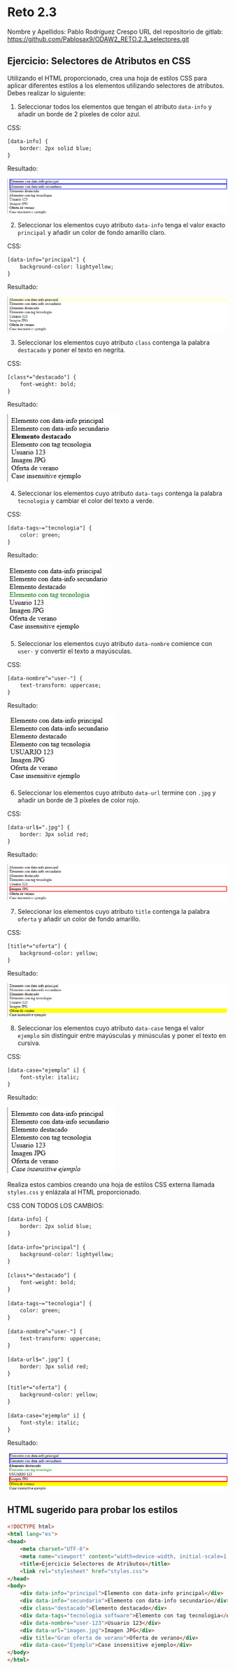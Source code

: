 # Reto 2.3

Nombre y Apellidos: Pablo Rodríguez Crespo
URL del repositorio de gitlab: https://github.com/Pablosax9/ODAW2_RETO.2.3_selectores.git

## Ejercicio: Selectores de Atributos en CSS

Utilizando el HTML proporcionado, crea una hoja de estilos CSS para aplicar diferentes estilos a los elementos utilizando selectores de atributos. Debes realizar lo siguiente:

1. Seleccionar todos los elementos que tengan el atributo `data-info` y añadir un borde de 2 píxeles de color azul.

CSS:

    [data-info] {
        border: 2px solid blue;
    }

Resultado:

![alt text](image.png)

2. Seleccionar los elementos cuyo atributo `data-info` tenga el valor exacto `principal` y añadir un color de fondo amarillo claro.

CSS:

    [data-info="principal"] {
        background-color: lightyellow;
    }

Resultado:

![alt text](<Captura de pantalla 2024-11-05 213917.png>)

3. Seleccionar los elementos cuyo atributo `class` contenga la palabra `destacado` y poner el texto en negrita.

CSS: 

    [class*="destacado"] {
        font-weight: bold;
    }

Resultado:

![alt text](<Captura de pantalla 2024-11-05 214059.png>)

4. Seleccionar los elementos cuyo atributo `data-tags` contenga la palabra `tecnologia` y cambiar el color del texto a verde.

CSS:

    [data-tags~="tecnologia"] {
        color: green;
    }

Resultado:

![alt text](<Captura de pantalla 2024-11-05 214216.png>)

5. Seleccionar los elementos cuyo atributo `data-nombre` comience con `user-` y convertir el texto a mayúsculas.

CSS:

    [data-nombre^="user-"] {
        text-transform: uppercase;
    }

Resultado:

![alt text](<Captura de pantalla 2024-11-05 214347.png>)

6. Seleccionar los elementos cuyo atributo `data-url` termine con `.jpg` y añadir un borde de 3 píxeles de color rojo.

CSS:

    [data-url$=".jpg"] {
        border: 3px solid red;
    }

Resultado:

![alt text](<Captura de pantalla 2024-11-05 214502.png>)

7. Seleccionar los elementos cuyo atributo `title` contenga la palabra `oferta` y añadir un color de fondo amarillo.

CSS:

    [title*="oferta"] {
        background-color: yellow;
    }

Resultado:

![alt text](<Captura de pantalla 2024-11-05 214617.png>)

8. Seleccionar los elementos cuyo atributo `data-case` tenga el valor `ejemplo` sin distinguir entre mayúsculas y minúsculas y poner el texto en cursiva.

CSS:

    [data-case="ejemplo" i] {
        font-style: italic;
    }

Resultado:

![alt text](<Captura de pantalla 2024-11-05 214753.png>)

Realiza estos cambios creando una hoja de estilos CSS externa llamada `styles.css` y enlázala al HTML proporcionado.

CSS CON TODOS LOS CAMBIOS:

    [data-info] {
        border: 2px solid blue;
    }

    [data-info="principal"] {
        background-color: lightyellow;
    }

    [class*="destacado"] {
        font-weight: bold;
    }

    [data-tags~="tecnologia"] {
        color: green;
    }

    [data-nombre^="user-"] {
        text-transform: uppercase;
    }

    [data-url$=".jpg"] {
        border: 3px solid red;
    }

    [title*="oferta"] {
        background-color: yellow;
    }

    [data-case="ejemplo" i] {
        font-style: italic;
    }

Resultado:

![alt text](<Captura de pantalla 2024-11-05 215155.png>)

## HTML sugerido para probar los estilos

```html
<!DOCTYPE html>
<html lang="es">
<head>
    <meta charset="UTF-8">
    <meta name="viewport" content="width=device-width, initial-scale=1.0">
    <title>Ejercicio Selectores de Atributos</title>
    <link rel="stylesheet" href="styles.css">
</head>
<body>
    <div data-info="principal">Elemento con data-info principal</div>
    <div data-info="secundario">Elemento con data-info secundario</div>
    <div class="destacado">Elemento destacado</div>
    <div data-tags="tecnologia software">Elemento con tag tecnologia</div>
    <div data-nombre="user-123">Usuario 123</div>
    <div data-url="imagen.jpg">Imagen JPG</div>
    <div title="Gran oferta de verano">Oferta de verano</div>
    <div data-case="Ejemplo">Case insensitive ejemplo</div>
</body>
</html>
